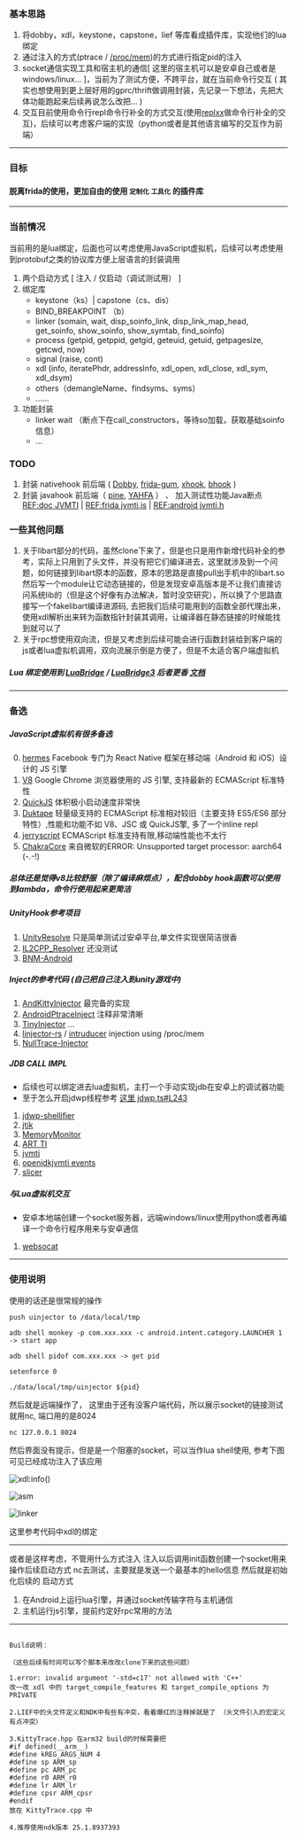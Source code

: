 ### 基本思路

1. 将dobby，xdl，keystone，capstone，lief 等库看成插件库，实现他们的lua绑定
2. 通过注入的方式(ptrace / [/proc/mem](https://github.com/erfur/linjector-rs))的方式进行指定pid的注入
3. socket通信实现工具和宿主机的通信[ 这里的宿主机可以是安卓自己或者是windows/linux... ]，当前为了测试方便，不跨平台，就在当前命令行交互
   ( 其实也想使用到更上层好用的gprc/thrift做调用封装，先记录一下想法，先把大体功能跑起来后续再说怎么改把... )
5. 交互目前使用命令行repl命令行补全的方式交互(使用[replxx](https://github.com/AmokHuginnsson/replxx)做命令行补全的交互)，后续可以考虑客户端的实现（python或者是其他语言编写的交互作为前端）
---
### 目标
#### 脱离frida的使用，更加自由的使用 `定制化` `工具化` 的插件库
---
### 当前情况
当前用的是lua绑定，后面也可以考虑使用JavaScript虚拟机，后续可以考虑使用到protobuf之类的协议库方便上层语言的封装调用
1. 两个启动方式 [ 注入 /  仅启动（调试测试用） ]
2. 绑定库
     - keystone（ks）| capstone（cs、dis）
     - BIND_BREAKPOINT （b）
     - linker (somain, wait, disp_soinfo_link, disp_link_map_head, get_soinfo, show_soinfo, show_symtab, find_soinfo)
     - process (getpid, getppid, getgid, geteuid, getuid, getpagesize, getcwd, now)
     - signal (raise, cont)
     - xdl (info, iteratePhdr, addressInfo, xdl_open, xdl_close, xdl_sym, xdl_dsym)
     - others（demangleName、findsyms、syms）
     - ......
3. 功能封装
     - linker wait （断点下在call_constructors，等待so加载，获取基础soinfo信息）
     - ...

### TODO
1. 封装 nativehook 前后端 ( [Dobby](https://github.com/jmpews/Dobby), [frida-gum](https://github.com/frida/frida-gum), [xhook](https://github.com/iqiyi/xHook), [bhook](https://github.com/bytedance/bhook) )
2. 封装 javahook 前后端（ [pine](https://github.com/canyie/pine), [YAHFA](https://github.com/PAGalaxyLab/YAHFA) ） 、 加入测试性功能Java断点 [REF:doc JVMTI](https://docs.oracle.com/javase/8/docs/platform/jvmti/jvmti.html#fieldWatch) | [REF:frida jvmti.js](https://github.com/frida/frida-java-bridge/blob/a3b0de51451dd38e9dfcbaa1fbc744745bab9579/lib/jvmti.js#L37) | [REF:android jvmti.h](https://cs.android.com/android/platform/superproject/main/+/main:art/openjdkjvmti/include/jvmti.h;l=1018)

### 一些其他问题
1. 关于libart部分的代码，虽然clone下来了，但是也只是用作新增代码补全的参考，实际上只用到了头文件，并没有把它们编译进去，这里就涉及到一个问题，如何链接到libart原本的函数，原本的思路是直接pull出手机中的libart.so 然后写一个module让它动态链接的，但是发现安卓高版本是不让我们直接访问系统lib的（但是这个好像有办法解决，暂时没空研究），所以换了个思路直接写一个fakelibart编译进源码, 去把我们后续可能用到的函数全部代理出来，使用xdl解析出来转为函数指针封装其调用，让编译器在静态链接的时候能找到就可以了
2. 关于rpc想使用双向流，但是又考虑到后续可能会进行函数封装给到客户端的js或者lua虚拟机调用，双向流展示倒是方便了，但是不太适合客户端虚拟机
 
##### Lua 绑定使用到 [LuaBridge](https://github.com/vinniefalco/LuaBridge)  / [LuaBridge3](https://github.com/kunitoki/LuaBridge3) 后者更香 [文档](https://kunitoki.github.io/LuaBridge3/Manual)
---
### 备选

##### JavaScript虚拟机有很多备选
0. [hermes](https://github.com/facebook/hermes) Facebook 专门为 React Native 框架在移动端（Android 和 iOS）设计的 JS 引擎
1. [V8](https://chromium.googlesource.com/v8/v8.git)  Google Chrome 浏览器使用的 JS 引擎, 支持最新的 ECMAScript 标准特性
2. [QuickJS](https://github.com/bellard/quickjs) 体积极小启动速度非常快
3. [Duktape](https://github.com/svaarala/duktape) 轻量级支持的 ECMAScript 标准相对较旧（主要支持 ES5/ES6 部分特性）,性能和功能不如 V8、JSC 或 QuickJS擎, 多了一个inline repl
4. [jerryscript](https://github.com/jerryscript-project/jerryscript) ECMAScript 标准支持有限,移动端性能也不太行
5. [ChakraCore](https://github.com/chakra-core/ChakraCore) 来自微软的ERROR: Unsupported target processor: aarch64 (-.-!)
   
##### 总体还是觉得v8比较舒服（除了编译麻烦点），配合dobby hook函数可以使用到lambda，命令行使用起来更简洁

##### UnityHook参考项目
1. [UnityResolve](https://github.com/issuimo/UnityResolve.hpp)  只是简单测试过安卓平台,单文件实现很简洁很香
2. [IL2CPP_Resolver](https://github.com/sneakyevil/IL2CPP_Resolver)  还没测试
3. [BNM-Android](https://github.com/ByNameModding/BNM-Android)

##### Inject的参考代码 (自己把自己注入到unity游戏中)
1. [AndKittyInjector](https://github.com/MJx0/AndKittyInjector) 最完备的实现
2. [AndroidPtraceInject](https://github.com/SsageParuders/AndroidPtraceInject) 注释非常清晰
3. [TinyInjector](https://github.com/shunix/TinyInjector) ...
4. [linjector-rs](https://github.com/erfur/linjector-rs) / [intruducer](https://github.com/vfsfitvnm/intruducer) injection using /proc/mem
5. [NullTrace-Injector](https://github.com/0NullBit0/NullTrace-Injector)

##### JDB CALL IMPL
- 后续也可以绑定进去lua虚拟机，主打一个手动实现jdb在安卓上的调试器功能
- 至于怎么开启jdwp线程参考 [这里 jdwp.ts#L243](https://github.com/axhlzy/Il2CppHookScripts/blob/79ce8ade596dbc591594bd5e361c7228168fb403/Il2cppHook/agent/plugin/jdwp/jdwp.ts#L243)
1. [jdwp-shellifier](https://github.com/IOActive/jdwp-shellifier)
2. [jtik](https://github.com/chancerly/jtik)
3. [MemoryMonitor](https://github.com/xingfengwxx/MemoryMonitor)
4. [ART TI](https://source.android.google.cn/docs/core/runtime/art-ti?hl=zh-cn)
5. [jvmti](https://docs.oracle.com/javase/7/docs/platform/jvmti/jvmti.html#SpecificationIntro)
6. [openjdkjvmti events](https://cs.android.com/android/platform/superproject/main/+/main:art/openjdkjvmti/events.h;l=58)
7. [slicer](https://cs.android.com/android/platform/superproject/main/+/main:tools/dexter/slicer/)

##### 与Lua虚拟机交互
- 安卓本地端创建一个socket服务器，远端windows/linux使用python或者再编译一个命令行程序用来与安卓通信
1. [websocat](https://github.com/vi/websocat)

---

### 使用说明
使用的话还是很常规的操作

`
push uinjector to /data/local/tmp
`

`
adb shell monkey -p com.xxx.xxx -c android.intent.category.LAUNCHER 1 -> start app
`

`
adb shell pidof com.xxx.xxx -> get pid
`

`
setenforce 0
`

`
./data/local/tmp/uinjector ${pid}
`

然后就是远端操作了，
这里由于还有没客户端代码，所以展示socket的链接测试就用nc, 端口用的是8024

`
    nc 127.0.0.1 8024
`

然后界面没有提示，但是是一个阻塞的socket，可以当作lua shell使用, 参考下图可见已经成功注入了该应用

![xdl:info()](https://github.com/axhlzy/InjectUtils/blob/main/images/inject_nc_test.png)

![asm](https://github.com/axhlzy/InjectUtils/blob/main/images/asm.png)

![linker](https://github.com/axhlzy/InjectUtils/blob/main/images/linker.png)

这里参考代码中xdl的绑定

---

或者是这样考虑，不管用什么方式注入
注入以后调用init函数创建一个socket用来操作后续启动方式 nc去测试，主要就是发送一个最基本的hello信息
然后就是初始化后续的
启动方式
1. 在Android上运行lua引擎，并通过socket传输字符与主机通信
2. 主机运行js引擎，提前约定好rpc常用的方法

---

```

Build说明：

（这些后续有时间可以写个脚本来改改clone下来的这些问题）

1.error: invalid argument '-std=c17' not allowed with 'C++'
改一改 xdl 中的 target_compile_features 和 target_compile_options 为 PRIVATE

2.LIEF中的头文件定义和NDK中有些有冲突，看着爆红的注释掉就是了 （头文件引入的宏定义有点冲突）

3.KittyTrace.hpp 在arm32 build的时候需要把  
#if defined(__arm__)
#define kREG_ARGS_NUM 4
#define sp ARM_sp
#define pc ARM_pc
#define r0 ARM_r0
#define lr ARM_lr
#define cpsr ARM_cpsr
#endif
放在 KittyTrace.cpp 中

4.推荐使用ndk版本 25.1.8937393

```
